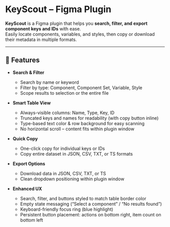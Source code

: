 # KeyScout – Figma Plugin

**KeyScout** is a Figma plugin that helps you **search, filter, and export component keys and IDs** with ease.  
Easily locate components, variables, and styles, then copy or download their metadata in multiple formats.

---

## 🚀 Features

- **Search & Filter**
  - Search by name or keyword
  - Filter by type: Component, Component Set, Variable, Style
  - Scope results to selection or the entire file

- **Smart Table View**
  - Always-visible columns: Name, Type, Key, ID
  - Truncated keys and names for readability (with copy button inline)
  - Type-based text color & row background for easy scanning
  - No horizontal scroll – content fits within plugin window

- **Quick Copy**
  - One-click copy for individual keys or IDs
  - Copy entire dataset in JSON, CSV, TXT, or TS formats

- **Export Options**
  - Download data in JSON, CSV, TXT, or TS
  - Clean dropdown positioning within plugin window

- **Enhanced UX**
  - Search, filter, and buttons styled to match table border color
  - Empty state messaging (“Select a component” / “No results found”)
  - Keyboard-friendly focus ring (blue highlight)
  - Persistent button placement: actions on bottom right, item count on bottom left